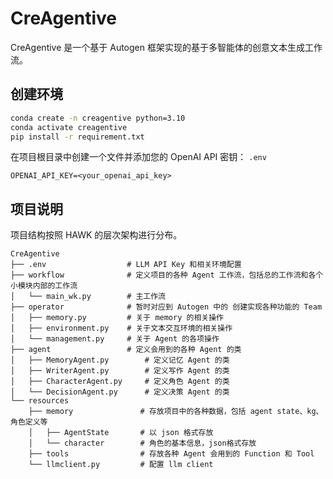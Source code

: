 # CreAgentive

CreAgentive 是一个基于 Autogen 框架实现的基于多智能体的创意文本生成工作流。

## 创建环境

```cmd
conda create -n creagentive python=3.10
conda activate creagentive
pip install -r requirement.txt
```


在项目根目录中创建一个文件并添加您的 OpenAI API 密钥： `.env`

```raw
OPENAI_API_KEY=<your_openai_api_key>
```

## 项目说明

项目结构按照 HAWK 的层次架构进行分布。

```raw
CreAgentive
├── .env                  # LLM API Key 和相关环境配置
├── workflow              # 定义项目的各种 Agent 工作流，包括总的工作流和各个小模块内部的工作流
│   └── main_wk.py        # 主工作流
├── operator              # 暂时对应到 Autogen 中的 创建实现各种功能的 Team
│   ├── memory.py         # 关于 memory 的相关操作
│   ├── environment.py    # 关于文本交互环境的相关操作
│   └── management.py     # 关于 Agent 的各项操作
├── agent                 # 定义会用到的各种 Agent 的类
│   ├── MemoryAgent.py        # 定义记忆 Agent 的类
│   ├── WriterAgent.py        # 定义写作 Agent 的类
│   ├── CharacterAgent.py     # 定义角色 Agent 的类
│   └── DecisionAgent.py      # 定义决策 Agent 的类
└── resources
    ├── memory               # 存放项目中的各种数据，包括 agent state、kg、角色定义等
    │   ├── AgentState       # 以 json 格式存放
    │   └── character        # 角色的基本信息，json格式存放
    ├── tools                # 存放各种 Agent 会用到的 Function 和 Tool
    └── llmclient.py         # 配置 llm client
```
